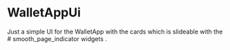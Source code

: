 # WalletAppUi

Just a simple UI for the WalletApp with the cards which is slideable with the # smooth_page_indicator widgets .
